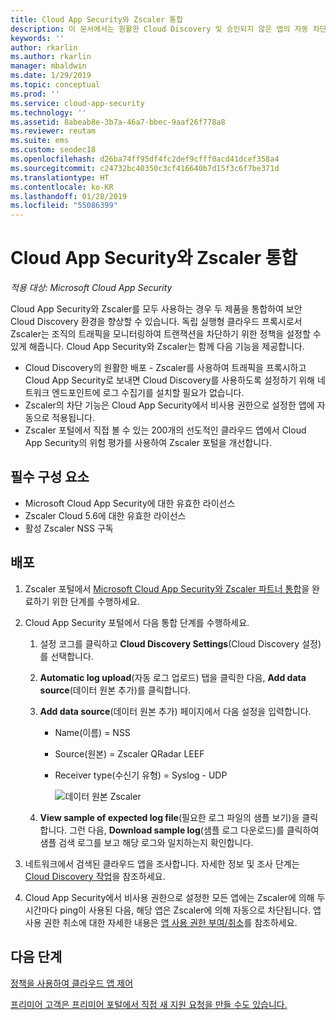 ```yaml
---
title: Cloud App Security와 Zscaler 통합
description: 이 문서에서는 원활한 Cloud Discovery 및 승인되지 않은 앱의 자동 차단을 위해 Microsoft Cloud App Security와 Zscaler를 통합하는 방법을 설명합니다.
keywords: ''
author: rkarlin
ms.author: rkarlin
manager: mbaldwin
ms.date: 1/29/2019
ms.topic: conceptual
ms.prod: ''
ms.service: cloud-app-security
ms.technology: ''
ms.assetid: 8abeab8e-3b7a-46a7-bbec-9aaf26f778a8
ms.reviewer: reutam
ms.suite: ems
ms.custom: seodec18
ms.openlocfilehash: d26ba74ff95df4fc2def9cfff0acd41dcef358a4
ms.sourcegitcommit: c24732bc40350c3cf416640b7d15f3c6f7be371d
ms.translationtype: HT
ms.contentlocale: ko-KR
ms.lasthandoff: 01/28/2019
ms.locfileid: "55086399"
---
```

# <a name="integrate-cloud-app-security-with-zscaler"></a>Cloud App Security와 Zscaler 통합

*적용 대상: Microsoft Cloud App Security*

Cloud App Security와 Zscaler를 모두 사용하는 경우 두 제품을 통합하여 보안 Cloud Discovery 환경을 향상할 수 있습니다. 독립 실행형 클라우드 프록시로서 Zscaler는 조직의 트래픽을 모니터링하여 트랜잭션을 차단하기 위한 정책을 설정할 수 있게 해줍니다. Cloud App Security와 Zscaler는 함께 다음 기능을 제공합니다.

- Cloud Discovery의 원활한 배포 - Zscaler를 사용하여 트래픽을 프록시하고 Cloud App Security로 보내면 Cloud Discovery를 사용하도록 설정하기 위해 네트워크 엔드포인트에 로그 수집기를 설치할 필요가 없습니다.
- Zscaler의 차단 기능은 Cloud App Security에서 비사용 권한으로 설정한 앱에 자동으로 적용됩니다.
- Zscaler 포털에서 직접 볼 수 있는 200개의 선도적인 클라우드 앱에서 Cloud App Security의 위험 평가를 사용하여 Zscaler 포털을 개선합니다.

## <a name="prerequisites"></a>필수 구성 요소

- Microsoft Cloud App Security에 대한 유효한 라이선스
- Zscaler Cloud 5.6에 대한 유효한 라이선스
- 활성 Zscaler NSS 구독 

## <a name="deployment"></a>배포

1. Zscaler 포털에서 [Microsoft Cloud App Security와 Zscaler 파트너 통합](https://help.zscaler.com/zia/configuring-mcas-integration)을 완료하기 위한 단계를 수행하세요.
2. Cloud App Security 포털에서 다음 통합 단계를 수행하세요.
    1. 설정 코그를 클릭하고 **Cloud Discovery Settings**(Cloud Discovery 설정)를 선택합니다. 
    2. **Automatic log upload**(자동 로그 업로드) 탭을 클릭한 다음, **Add data source**(데이터 원본 추가)를 클릭합니다.
    3. **Add data source**(데이터 원본 추가) 페이지에서 다음 설정을 입력합니다.

       - Name(이름) = NSS
       - Source(원본) = Zscaler QRadar LEEF
       - Receiver type(수신기 유형) = Syslog - UDP

         ![데이터 원본 Zscaler](./media/data-source-zscaler.png)

    4. **View sample of expected log file**(필요한 로그 파일의 샘플 보기)을 클릭합니다. 그런 다음, **Download sample log**(샘플 로그 다운로드)를 클릭하여 샘플 검색 로그를 보고 해당 로그와 일치하는지 확인합니다.<br>

3. 네트워크에서 검색된 클라우드 앱을 조사합니다. 자세한 정보 및 조사 단계는 [Cloud Discovery 작업](working-with-cloud-discovery-data.md)을 참조하세요.

4. Cloud App Security에서 비사용 권한으로 설정한 모든 앱에는 Zscaler에 의해 두 시간마다 ping이 사용된 다음, 해당 앱은 Zscaler에 의해 자동으로 차단됩니다. 앱 사용 권한 취소에 대한 자세한 내용은 [앱 사용 권한 부여/취소](governance-discovery.md#BKMK_SanctionApp)를 참조하세요.

## <a name="next-steps"></a>다음 단계

[정책을 사용하여 클라우드 앱 제어](control-cloud-apps-with-policies.md)

[프리미어 고객은 프리미어 포털에서 직접 새 지원 요청을 만들 수도 있습니다.](https://premier.microsoft.com/)  
  